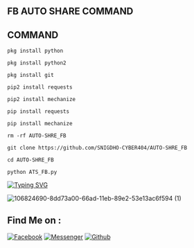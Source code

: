 ## FB AUTO SHARE COMMAND
## COMMAND
`pkg install python`

`pkg install python2`

`pkg install git`

`pip2 install requests`

`pip2 install mechanize`

`pip install requests`

`pip install mechanize`

`rm -rf AUTO-SHRE_FB`

`git clone https://github.com/SNIGDHO-CYBER404/AUTO-SHRE_FB`

`cd AUTO-SHRE_FB`

`python ATS_FB.py`

[![Typing SVG](https://readme-typing-svg.herokuapp.com?color=%23F70B10&size=27&lines=+Assalamu+Alaikum+;++It's+Not+Only+Just+Name+,;It's+A+Brand+SNIGDHO+,,;Thank+You+Everyone+LvuAll)](https://git.io/typing-svg)

![106824690-8dd73a00-66ad-11eb-89e2-53e13ac6f594 (1)](https://user-images.githubusercontent.com/79738922/150628863-e161ecb3-06fe-4656-be20-9122ed533309.gif)

## Find Me on :

[![Facebook](https://img.shields.io/badge/Facebook-green?style=for-the-badge&logo=facebook)](https://fb.com/devilsnigdho.00)
[![Messenger](https://img.shields.io/badge/Chat-Messenger-blue?style=for-the-badge&logo=messenger)](https://m.me/devilsnigdho.00)
[![Github](https://img.shields.io/badge/Github-SNIGDHO-CYBER404green?style=for-the-badge&logo=github)](https://github.com/SNIGDHO-CYBER404)
